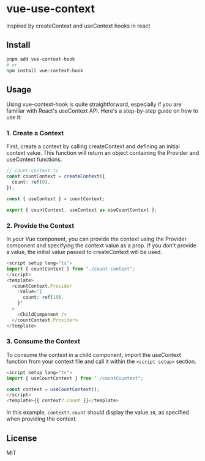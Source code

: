 # vue-use-context

inspired by createContext and useContext hooks in react

## Install

```bash
pnpm add vue-context-hook
# or
npm install vue-context-hook
```

## Usage

Using vue-context-hook is quite straightforward, especially if you are familiar with React's useContext API. Here's a step-by-step guide on how to use it:

### 1. Create a Context

First, create a context by calling createContext and defining an initial context value. This function will return an object containing the Provider and useContext functions.

```ts
// count-context.ts
const countContext = createContext({
  count: ref(0),
});

const { useContext } = countContext;

export { countContext, useContext as useCountContext };
```

### 2. Provide the Context

In your Vue component, you can provide the context using the Provider component and specifying the context value as a prop. If you don't provide a value, the initial value passed to createContext will be used.

```ts
<script setup lang="ts">
import { countContext } from "./count-context";
</script>
<template>
  <countContext.Provider
    :value="{
      count: ref(10),
    }"
  >
    <ChildComponent />
  </countContext.Provider>
</template>
```

### 3. Consume the Context

To consume the context in a child component, import the useContext function from your context file and call it within the `<script setup>` section.

```ts
<script setup lang="ts">
import { useCountContext } from "./countCountext";

const context = useCountContext();
</script>
<template>{{ context?.count }}</template>
```

In this example, `context?.count` should display the value `10`, as specified when providing the context.

## License

MIT
